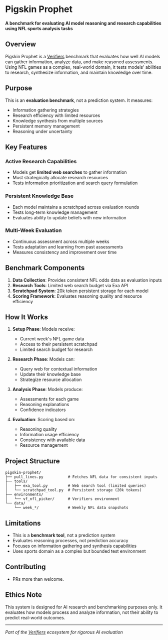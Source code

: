 # Pigskin Prophet

**A benchmark for evaluating AI model reasoning and research capabilities using NFL sports analysis tasks**

## Overview

Pigskin Prophet is a [Verifiers](https://github.com/willccbb/verifiers) benchmark that evaluates how well AI models can gather information, analyze data, and make reasoned assessments. Using NFL games as a complex, real-world domain, it tests models' abilities to research, synthesize information, and maintain knowledge over time.

## Purpose

This is an **evaluation benchmark**, not a prediction system. It measures:
- Information gathering strategies
- Research efficiency with limited resources
- Knowledge synthesis from multiple sources
- Persistent memory management
- Reasoning under uncertainty

## Key Features

### Active Research Capabilities
- Models get **limited web searches** to gather information
- Must strategically allocate research resources
- Tests information prioritization and search query formulation

### Persistent Knowledge Base
- Each model maintains a scratchpad across evaluation rounds
- Tests long-term knowledge management
- Evaluates ability to update beliefs with new information

### Multi-Week Evaluation
- Continuous assessment across multiple weeks
- Tests adaptation and learning from past assessments
- Measures consistency and improvement over time

## Benchmark Components

1. **Data Collection**: Provides consistent NFL odds data as evaluation inputs
2. **Research Tools**: Limited web search budget via Exa API
3. **Scratchpad System**: 20k token persistent storage for each model
4. **Scoring Framework**: Evaluates reasoning quality and resource efficiency

## How It Works

1. **Setup Phase**: Models receive:
   - Current week's NFL game data
   - Access to their persistent scratchpad
   - Limited search budget for research

2. **Research Phase**: Models can:
   - Query web for contextual information
   - Update their knowledge base
   - Strategize resource allocation

3. **Analysis Phase**: Models produce:
   - Assessments for each game
   - Reasoning explanations
   - Confidence indicators

4. **Evaluation**: Scoring based on:
   - Reasoning quality
   - Information usage efficiency
   - Consistency with available data
   - Resource management

## Project Structure

```
pigskin-prophet/
├── pull_lines.py           # Fetches NFL data for consistent inputs
├── tools/
│   ├── exa_tool.py         # Web search tool (limited queries)
│   └── scratchpad_tool.py  # Persistent storage (20k tokens)
├── environments/
│   └── vf_nfl_picker/      # Verifiers environment
└── data/
    └── week_*/             # Weekly NFL data snapshots
```

## Limitations

- This is a **benchmark tool**, not a prediction system
- Evaluates reasoning processes, not prediction accuracy
- Focuses on information gathering and synthesis capabilities
- Uses sports domain as a complex but bounded test environment

## Contributing

- PRs more than welcome.


## Ethics Note

This system is designed for AI research and benchmarking purposes only. It evaluates how models process and analyze information, not their ability to predict real-world outcomes.

---

*Part of the [Verifiers](https://github.com/willccbb/verifiers) ecosystem for rigorous AI evaluation*